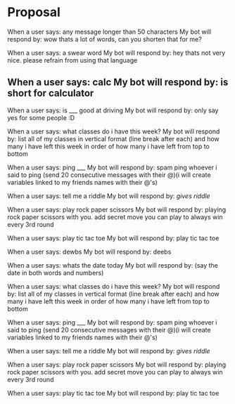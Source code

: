 # Proposal

When a user says: any message longer than 50 characters
My bot will respond by: wow thats a lot of words, can you shorten that for me?

When a user says: a swear word
My bot will respond by: hey thats not very nice. please refrain from using that language

When a user says: calc
My bot will respond by: is short for calculator
-------------------------------------------------------------------------------------------------------
When a user says: is ___ good at driving
My bot will respond by: only say yes for some people :D

When a user says: what classes do i have this week? 
My bot will respond by: list all of my classes in vertical format (line break after each) and how many i have left this week in order of how many i have left from top to bottom

When a user says: ping ___
My bot will respond by: spam ping whoever i said to ping (send 20 consecutive messages with their @)(i will create variables linked to my friends names with their @'s)

When a user says: tell me a riddle
My bot will respond by: *gives riddle*

When a user says: play rock paper scissors
My bot will respond by: playing rock paper scissors with you. add secret move you can play to always win every 3rd round

When a user says: play tic tac toe
My bot will respond by: play tic tac toe



When a user says: dewbs
My bot will respond by: deebs

When a user says: whats the date today
My bot will respond by: (say the date in both words and numbers)

When a user says: what classes do i have this week? 
My bot will respond by: list all of my classes in vertical format (line break after each) and how many i have left this week in order of how many i have left from top to bottom

When a user says: ping ___
My bot will respond by: spam ping whoever i said to ping (send 20 consecutive messages with their @)(i will create variables linked to my friends names with their @'s)

When a user says: tell me a riddle
My bot will respond by: *gives riddle*

When a user says: play rock paper scissors
My bot will respond by: playing rock paper scissors with you. add secret move you can play to always win every 3rd round

When a user says: play tic tac toe
My bot will respond by: play tic tac toe

